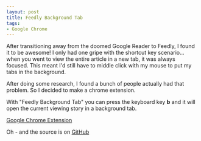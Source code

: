 ```yaml
---
layout: post
title: Feedly Background Tab
tags:
- Google Chrome
---
```


After transitioning away from the doomed Google Reader to Feedly, I found it to be awesome!  I only had one gripe with the shortcut key scenario... when you went to view the entire article in a new tab, it was always focused.  This meant I'd still have to middle click with my mouse to put my tabs in the background.

After doing some research, I found a bunch of people actually had that problem.  So I decided to make a chrome extension.

With "Feedly Background Tab" you can press the keyboard key **b** and it will open the current viewing story in a background tab.

[Google Chrome Extension](https://chrome.google.com/webstore/detail/feedly-background-tab/gjlijkhcebalcchkhgaiflaooghmoegk)

Oh - and the source is on [GitHub](https://github.com/aaronsaray/feedlybackgroundtab)
